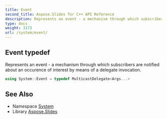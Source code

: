```yaml
---
title: Event
second_title: Aspose.Slides for C++ API Reference
description: Represents an event - a mechanism through which subscribers are notified about an occurence of interest by means of a delegate invocation.
type: docs
weight: 3173
url: /system/event/
---
```

## Event typedef


Represents an event - a mechanism through which subscribers are notified about an occurence of interest by means of a delegate invocation.

```cpp
using System::Event = typedef MulticastDelegate<Args...>
```


## See Also

* Namespace [System](../)
* Library [Aspose.Slides](../../)